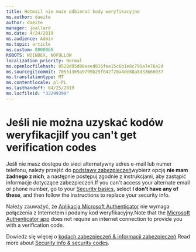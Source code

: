 ```yaml
---
title: Hotmail nie może odbierać kody weryfikacyjne
ms.author: daeite
author: daeite
manager: joallard
ms.date: 4/24/2019
ms.audience: Admin
ms.topic: article
ms.custom: 8000060
ROBOTS: NOINDEX, NOFOLLOW
localization_priority: Normal
ms.openlocfilehash: 0528d95d00eeed816fee15c6b1e8c791a7e76a2d
ms.sourcegitcommit: 70551369a9799b25f042f20a4de88a8d33666037
ms.translationtype: MT
ms.contentlocale: pl-PL
ms.lasthandoff: 04/25/2019
ms.locfileid: "33299399"
---
```

# <a name="if-you-cant-get-verification-codes"></a><span data-ttu-id="9c834-102">Jeśli nie można uzyskać kodów weryfikacji</span><span class="sxs-lookup"><span data-stu-id="9c834-102">If you can't get verification codes</span></span>

<span data-ttu-id="9c834-103">Jeśli nie masz dostępu do sieci alternatywny adres e-mail lub numer telefonu, należy przejść do [podstawy zabezpieczeń](https://account.microsoft.com/security)wybierz opcję **nie mam żadnego z nich**, a następnie postępuj zgodnie z instrukcjami, aby zastąpić informacje dotyczące zabezpieczeń.</span><span class="sxs-lookup"><span data-stu-id="9c834-103">If you can't access your alternate email or phone number, go to your [Security basics](https://account.microsoft.com/security), select **I don't have any of these**, and then follow the instructions to replace your security info.</span></span>

<span data-ttu-id="9c834-104">Należy zauważyć, że [Aplikacja Microsoft Authenticator](https://go.microsoft.com/fwlink/?linkid=2016117) nie wymaga połączenia z Internetem i podamy kod weryfikacyjny.</span><span class="sxs-lookup"><span data-stu-id="9c834-104">Note that the [Microsoft Authenticator app](https://go.microsoft.com/fwlink/?linkid=2016117) does not require an internet connection to provide you with a verification code.</span></span>

<span data-ttu-id="9c834-105">Dowiedz się więcej o [kodach zabezpieczeń & informacji zabezpieczeń](https://support.microsoft.com/help/12428/).</span><span class="sxs-lookup"><span data-stu-id="9c834-105">Read more about [Security info & security codes](https://support.microsoft.com/help/12428/).</span></span>